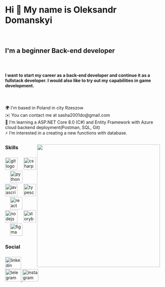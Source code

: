<br clear="both">

<h1 align="left">Hi 👋 My name is Oleksandr Domanskyi</h1>

###

<br clear="both">

<h2 align="left">I'm a beginner Back-end developer</h2>

###

<br clear="both">

<h4 align="left">I want to start my career as a back-end developer and continue it as a fullstack developer. I would also like to try out my capabilities in game development.</h4>

###

<br clear="both">

<p align="left">🌍 I'm based in Poland in city Rzeszow <br>✉️ You can contact me at sasha2001do@gmail.com<br>🧠 I'm learning a ASP.NET Core 8.0 (C#) and Entity Framework with Azure cloud backend deployment(Postman, SQL, Git)<br>⚡ I’m interested in a creating a new functions with database.</p>

###

<img align="right" height="400" src="https://user-images.githubusercontent.com/74038190/219923809-b86dc415-a0c2-4a38-bc88-ad6cf06395a8.gif"  />

###

<h3 align="left">Skills</h3>

###

<div align="left">
  
  <img src="https://cdn.jsdelivr.net/gh/devicons/devicon/icons/git/git-original.svg" height="40" alt="git logo"  />
  <img width="12" />
  <img src="https://cdn.jsdelivr.net/gh/devicons/devicon/icons/csharp/csharp-original.svg" height="40" alt="csharp logo"  />
  <img width="12" />
  <img src="https://cdn.jsdelivr.net/gh/devicons/devicon/icons/python/python-original.svg" height="40" alt="python logo"  />
  <img width="12" />
  <img src="https://cdn.jsdelivr.net/gh/devicons/devicon/icons/javascript/javascript-original.svg" height="40" alt="javascript logo"  />
  <img width="12" />
  <img src="https://cdn.jsdelivr.net/gh/devicons/devicon/icons/typescript/typescript-original.svg" height="40" alt="typescript logo"  />
  <img width="12" />
  <img src="https://cdn.jsdelivr.net/gh/devicons/devicon/icons/react/react-original.svg" height="40" alt="react logo"  />
  <img width="12" />
  <img src="https://cdn.jsdelivr.net/gh/devicons/devicon/icons/nodejs/nodejs-original.svg" height="40" alt="nodejs logo"  />
  <img width="12" />
  <img src="https://cdn.jsdelivr.net/gh/devicons/devicon/icons/storybook/storybook-original.svg" height="40" alt="storybook logo"  />
  <img width="12" />
  <img src="https://cdn.jsdelivr.net/gh/devicons/devicon/icons/figma/figma-original.svg" height="40" alt="figma logo"  />
</div>

###

<h3 align="left">Social</h3>

###

<div align="left">
  <a href="[www.linkedin.com/in/oleksandr-domanskyi-65a21b244" target="_blank](https://www.linkedin.com/in/oleksandr-domanskyi-65a21b244/)">
    <img src="https://raw.githubusercontent.com/maurodesouza/profile-readme-generator/master/src/assets/icons/social/linkedin/default.svg" width="52" height="40" alt="linkedin logo"  />
  </a>
  <a href="t.me/FeZoXsasha" target="_blank">
    <img src="https://raw.githubusercontent.com/maurodesouza/profile-readme-generator/master/src/assets/icons/social/telegram/default.svg" width="52" height="40" alt="telegram logo"  />
  </a>
  <a href="https://instagram.com/nekoma.sasha?igshid=MTNiYzNiMzkwZA==" target="_blank">
    <img src="https://raw.githubusercontent.com/maurodesouza/profile-readme-generator/master/src/assets/icons/social/instagram/default.svg" width="52" height="40" alt="instagram logo"  />
  </a>
</div>

###
